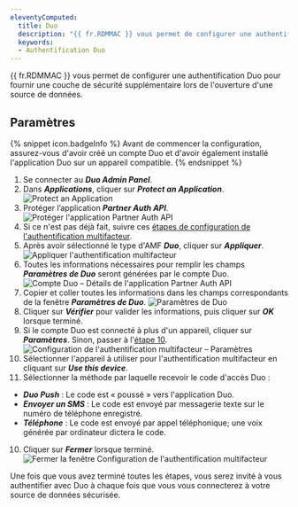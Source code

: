 ```yaml
---
eleventyComputed:
  title: Duo
  description: "{{ fr.RDMMAC }} vous permet de configurer une authentification Duo pour fournir une couche de sécurité supplémentaire lors de l'ouverture d'une source de données."
  keywords:
  - Authentification Duo
---
```

{{ fr.RDMMAC }} vous permet de configurer une authentification Duo pour fournir une couche de sécurité supplémentaire lors de l'ouverture d'une source de données.

## Paramètres

{% snippet icon.badgeInfo %}
Avant de commencer la configuration, assurez-vous d'avoir créé un compte Duo et d'avoir également installé l'application Duo sur un appareil compatible.
{% endsnippet %}

1. Se connecter au ***Duo Admin Panel***.
1. Dans ***Applications***, cliquer sur ***Protect an Application***.
![Protect an Application](https://cdnweb.devolutions.net/docs/en/rdm/windows/clip6000.png)
1. Protéger l’application ***Partner Auth API***.
![Protéger l'application Partner Auth API](https://cdnweb.devolutions.net/docs/en/rdm/windows/clip6001.png)
1. Si ce n'est pas déjà fait, suivre ces [étapes de configuration de l'authentification multifacteur](/fr/rdm/mac/data-sources/multi-factor-authentication/).
1. Après avoir sélectionné le type d'AMF ***Duo***, cliquer sur ***Appliquer***.
![Appliquer l'authentification multifacteur](https://cdnweb.devolutions.net/docs/fr/rdm/mac/clip0317.png)
1. Toutes les informations nécessaires pour remplir les champs ***Paramètres de Duo*** seront générées par le compte Duo.
![Compte Duo – Détails de l'application Partner Auth API](https://cdnweb.devolutions.net/docs/en/rdm/windows/clip6002.png)
1. Copier et coller toutes les informations dans les champs correspondants de la fenêtre ***Paramètres de Duo***.
![Paramètres de Duo](https://cdnweb.devolutions.net/docs/fr/rdm/mac/clip0319.png)
1. Cliquer sur ***Vérifier*** pour valider les informations, puis cliquer sur ***OK*** lorsque terminé.
1. Si le compte Duo est connecté à plus d'un appareil, cliquer sur ***Paramètres***. Sinon, passer à l'<a href="#10">étape 10</a>.
![Configuration de l'authentification multifacteur – Paramètres](https://cdnweb.devolutions.net/docs/fr/rdm/mac/RDMMac2051.png)
1. Sélectionner l'appareil à utiliser pour l'authentification multifacteur en cliquant sur ***Use this device***.
1. Sélectionner la méthode par laquelle recevoir le code d'accès Duo :
* ***Duo Push*** : Le code est « poussé » vers l'application Duo.
* ***Envoyer un SMS*** : Le code est envoyé par messagerie texte sur le numéro de téléphone enregistré.
* ***Téléphone*** : Le code est envoyé par appel téléphonique; une voix générée par ordinateur dictera le code.
10. <a name="10"></a>Cliquer sur ***Fermer*** lorsque terminé.
![Fermer la fenêtre Configuration de l'authentification multifacteur](https://cdnweb.devolutions.net/docs/fr/rdm/mac/RDMMac2052.png)

Une fois que vous avez terminé toutes les étapes, vous serez invité à vous authentifier avec Duo à chaque fois que vous vous connecterez à votre source de données sécurisée.

